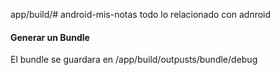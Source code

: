 app/build/# android-mis-notas
todo lo relacionado con adnroid


#### Generar un Bundle

El bundle se guardara en /app/build/outpusts/bundle/debug
